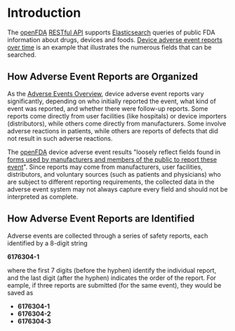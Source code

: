 # Introduction

The [openFDA](https://open.fda.gov/apis) [RESTful API](https://aws.amazon.com/what-is/restful-api/) supports [Elasticsearch](https://www.elastic.co/enterprise-search) queries
of public FDA information about drugs, devices and foods. [Device adverse event reports over time](https://open.fda.gov/apis/device/event/explore-the-api-with-an-interactive-chart/)
is an example that illustrates the numerous fields that can be searched.

## How Adverse Event Reports are Organized

As the  [Adverse Events Overview](https://open.fda.gov/apis/device/event/), device adverse event reports vary significantly, depending on who initially reported the event,
what kind of event was reported, and whether there were follow-up reports. Some reports come directly from user facilities (like hospitals) or device importers (distributors),
while others come directly from manufacturers. Some involve adverse reactions in patients, while others are reports of defects that did not result in such adverse reactions.

The [openFDA](https://open.fda.gov) device adverse event results "loosely reflect fields found in [forms used by manufacturers and members of the public to report these event](https://www.fda.gov/Safety/MedWatch/HowtoReport/DownloadForms/default.htm)".
Since reports may come from manufacturers, user facilities, distributors, and voluntary sources (such as patients and physicians) who are subject to different reporting
requirements, the collected data in the adverse event system may not always capture every field and should not be interpreted as complete.

## How Adverse Event Reports are Identified

Adverse events are collected through a series of safety reports, each identified by a 8-digit string

  **6176304-1**

where the first 7 digits (before the hyphen) identify the individual report, and the last digit (after the hyphen) indicates the order of the report. For eample, if three reports are
submitted (for the same event), they would be saved as

- **6176304-1**
- **6176304-2**
- **6176304-3**
